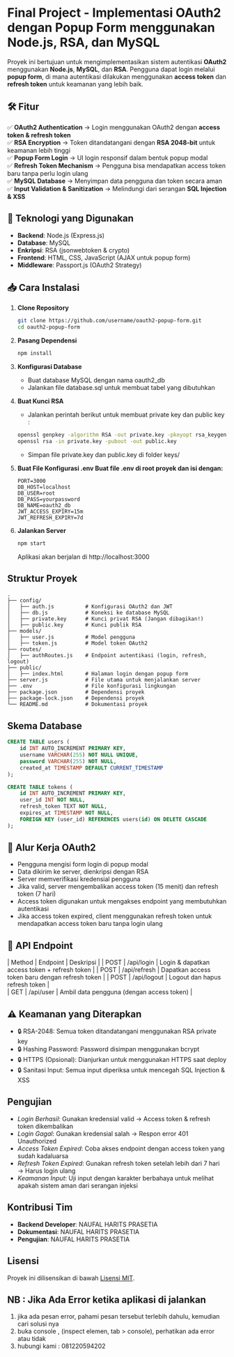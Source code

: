 # **Final Project - Implementasi OAuth2 dengan Popup Form menggunakan Node.js, RSA, dan MySQL**

Proyek ini bertujuan untuk mengimplementasikan sistem autentikasi **OAuth2** menggunakan **Node.js**, **MySQL**, dan **RSA**. Pengguna dapat login melalui **popup form**, di mana autentikasi dilakukan menggunakan **access token** dan **refresh token** untuk keamanan yang lebih baik.

## **🛠️ Fitur**
✅ **OAuth2 Authentication** → Login menggunakan OAuth2 dengan **access token & refresh token**  
✅ **RSA Encryption** → Token ditandatangani dengan **RSA 2048-bit** untuk keamanan lebih tinggi  
✅ **Popup Form Login** → UI login responsif dalam bentuk popup modal  
✅ **Refresh Token Mechanism** → Pengguna bisa mendapatkan access token baru tanpa perlu login ulang  
✅ **MySQL Database** → Menyimpan data pengguna dan token secara aman  
✅ **Input Validation & Sanitization** → Melindungi dari serangan **SQL Injection & XSS**  

## **📌 Teknologi yang Digunakan**
- **Backend**: Node.js (Express.js)
- **Database**: MySQL
- **Enkripsi**: RSA (jsonwebtoken & crypto)
- **Frontend**: HTML, CSS, JavaScript (AJAX untuk popup form)
- **Middleware**: Passport.js (OAuth2 Strategy)

## **📥 Cara Instalasi**
1. **Clone Repository**
   ```bash
   git clone https://github.com/username/oauth2-popup-form.git
   cd oauth2-popup-form
   ```

2. **Pasang Dependensi**
   ```bash
   npm install
   ```

3. **Konfigurasi Database**
   - Buat database MySQL dengan nama oauth2_db
   - Jalankan file database.sql untuk membuat tabel yang dibutuhkan
   
4. **Buat Kunci RSA**
    - Jalankan perintah berikut untuk membuat private key dan public key : 
   ```bash
   openssl genpkey -algorithm RSA -out private.key -pkeyopt rsa_keygen_bits:2048
   openssl rsa -in private.key -pubout -out public.key
   ```
   - Simpan file private.key dan public.key di folder keys/

5. **Buat File Konfigurasi .env Buat file .env di root proyek dan isi dengan:**
   ```env
   PORT=3000
   DB_HOST=localhost
   DB_USER=root
   DB_PASS=yourpassword
   DB_NAME=oauth2_db
   JWT_ACCESS_EXPIRY=15m
   JWT_REFRESH_EXPIRY=7d
   ```

6. **Jalankan Server**
   ```bash
   npm start
   ```
   Aplikasi akan berjalan di http://localhost:3000

## Struktur Proyek
```plaintext
.
├── config/
│   ├── auth.js          # Konfigurasi OAuth2 dan JWT
│   ├── db.js            # Koneksi ke database MySQL
│   ├── private.key      # Kunci privat RSA (Jangan dibagikan!)
│   ├── public.key       # Kunci publik RSA
├── models/
│   ├── user.js          # Model pengguna
│   ├── token.js         # Model token OAuth2
├── routes/
│   ├── authRoutes.js    # Endpoint autentikasi (login, refresh, logout)
├── public/
│   ├── index.html       # Halaman login dengan popup form
├── server.js            # File utama untuk menjalankan server
├── .env                 # File konfigurasi lingkungan
├── package.json         # Dependensi proyek
├── package-lock.json    # Dependensi proyek
└── README.md            # Dokumentasi proyek
```

## Skema Database 
```sql
CREATE TABLE users (
    id INT AUTO_INCREMENT PRIMARY KEY,
    username VARCHAR(255) NOT NULL UNIQUE,
    password VARCHAR(255) NOT NULL,
    created_at TIMESTAMP DEFAULT CURRENT_TIMESTAMP
);

CREATE TABLE tokens (
    id INT AUTO_INCREMENT PRIMARY KEY,
    user_id INT NOT NULL,
    refresh_token TEXT NOT NULL,
    expires_at TIMESTAMP NOT NULL,
    FOREIGN KEY (user_id) REFERENCES users(id) ON DELETE CASCADE
);
```

## 🔄 Alur Kerja OAuth2
- Pengguna mengisi form login di popup modal
- Data dikirim ke server, dienkripsi dengan RSA
- Server memverifikasi kredensial pengguna
- Jika valid, server mengembalikan access token (15 menit) dan refresh token (7 hari)
- Access token digunakan untuk mengakses endpoint yang membutuhkan autentikasi
- Jika access token expired, client menggunakan refresh token untuk mendapatkan access token baru tanpa login ulang

## 📜 API Endpoint
| Method |	Endpoint	    | Deskripsi                                          |
| POST   |	/api/login	    | Login & dapatkan access token + refresh token      |
| POST   |	/api/refresh    | Dapatkan access token baru dengan refresh token    |
| POST   |	/api/logout	    | Logout dan hapus refresh token                     |    
| GET    |	/api/user	    | Ambil data pengguna (dengan access token)          |

## ⚠️ Keamanan yang Diterapkan
- 🔒 RSA-2048: Semua token ditandatangani menggunakan RSA private key
- 🔒 Hashing Password: Password disimpan menggunakan bcrypt
- 🔒 HTTPS (Opsional): Dianjurkan untuk menggunakan HTTPS saat deploy
- 🔒 Sanitasi Input: Semua input diperiksa untuk mencegah SQL Injection & XSS

## Pengujian
- _Login Berhasil_: Gunakan kredensial valid → Access token & refresh token dikembalikan
- _Login Gagal_: Gunakan kredensial salah → Respon error 401 Unauthorized
- _Access Token Expired_: Coba akses endpoint dengan access token yang sudah kadaluarsa
- _Refresh Token Expired_: Gunakan refresh token setelah lebih dari 7 hari → Harus login ulang
- _Keamanan Input_: Uji input dengan karakter berbahaya untuk melihat apakah sistem aman dari serangan injeksi

## Kontribusi Tim
- **Backend Developer**: NAUFAL HARITS PRASETIA
- **Dokumentasi**: NAUFAL HARITS PRASETIA
- **Pengujian**: NAUFAL HARITS PRASETIA

## Lisensi
Proyek ini dilisensikan di bawah [Lisensi MIT](../LICENSE).

## NB : Jika Ada Error ketika aplikasi di jalankan
1. jika ada pesan error, pahami pesan tersebut terlebih dahulu, kemudian cari solusi nya
2. buka console , (inspect elemen, tab > console), perhatikan ada error atau tidak
3. hubungi kami : 081220594202
